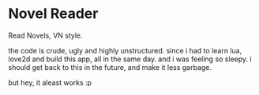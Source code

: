 # Novel Reader
Read Novels, VN style.

the code is crude, ugly and highly unstructured. since i had to learn lua, love2d and build this app,
all in the same day. and i was feeling so sleepy. i should get back to this in the future, and make
it less garbage.

but hey, it aleast works :p

